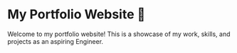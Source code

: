 # My Portfolio Website 🌟

Welcome to my portfolio website! This is a showcase of my work, skills, and projects as an aspiring Engineer.
